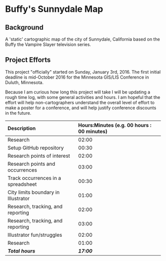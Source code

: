 # Buffy's Sunnydale Map

## Background
A 'static' cartographic map of the city of Sunnydale, California based on the Buffy the Vampire Slayer television series.

## Project Efforts
This project "officially" started on Sunday, January 3rd, 2016. The first initial deadline is mid-October 2016 for the Minnesota GIS/LIS Conference in Duluth, Minnesota.

Because I am curious how long this project will take I will be updating a rough time log, with some general activities and hours. I am hopeful that the effort will help non-cartographers understand the overall level of effort to make a poster for a conference, and will help justify conference discounts in the future.

|  Description    | Hours:Minutes (e.g. 00 hours : 00 minutes)     |
| :------------- | :------------- |
| Research       |   02:00     |
| Setup GitHub repository       | 00:30      |
| Research points of interest       | 02:00      |
| Research points and occurrences       | 03:00      |
| Track occurrences in a spreadsheet       | 00:30      |
| City limits boundary in Illustrator      | 01:00      |
| Research, tracking, and reporting       | 02:00      |
| Research, tracking, and reporting       | 03:00      |
| Illustrator fun/struggles      | 02:00      |
| Research      | 01:00      |
| **_Total hours_**       | **_17:00_**       |
